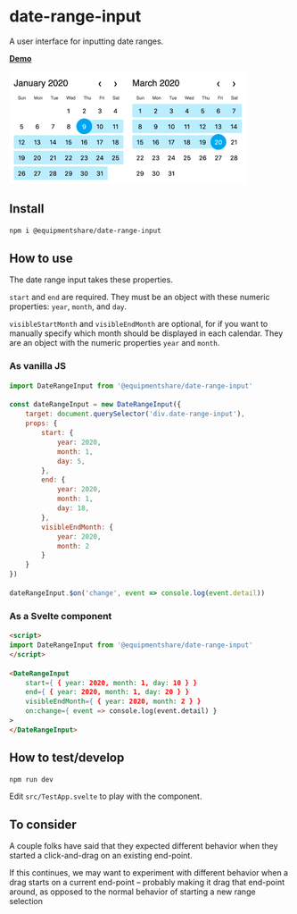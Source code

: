 # date-range-input

A user interface for inputting date ranges.

**[Demo](http://time-tracking.pages.internal.equipmentshare.com/date-range-input/)**

<img src="./demo.gif" alt="Animated gif showing example usage" width="425.5px" height="202px">

## Install

```sh
npm i @equipmentshare/date-range-input
```

## How to use

The date range input takes these properties.

`start` and `end` are required.  They must be an object with these numeric properties: `year`, `month`, and `day`.

`visibleStartMonth` and `visibleEndMonth` are optional, for if you want to manually specify which month should be displayed in each calendar.  They are an object with the numeric properties `year` and `month`.

### As vanilla JS

```js
import DateRangeInput from '@equipmentshare/date-range-input'

const dateRangeInput = new DateRangeInput({
	target: document.querySelector('div.date-range-input'),
	props: {
		start: {
			year: 2020,
			month: 1,
			day: 5,
		},
		end: {
			year: 2020,
			month: 1,
			day: 18,
		},
		visibleEndMonth: {
			year: 2020,
			month: 2
		}
	}
})

dateRangeInput.$on('change', event => console.log(event.detail))
```

### As a Svelte component

```html
<script>
import DateRangeInput from '@equipmentshare/date-range-input'
</script>

<DateRangeInput
	start={ { year: 2020, month: 1, day: 10 } }
	end={ { year: 2020, month: 1, day: 20 } }
	visibleEndMonth={ { year: 2020, month: 2 } }
	on:change={ event => console.log(event.detail) }
>
</DateRangeInput>

```

## How to test/develop

```sh
npm run dev
```

Edit `src/TestApp.svelte` to play with the component.

## To consider

A couple folks have said that they expected different behavior when they started a click-and-drag on an existing end-point.

If this continues, we may want to experiment with different behavior when a drag starts on a current end-point – probably making it drag that end-point around, as opposed to the normal behavior of starting a new range selection
